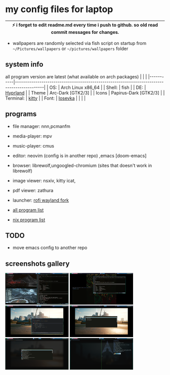 # my config files for laptop

| :zap: i forget to edit readme.md every time i push to github. so old read commit messages for changes. |
|--------------------------------------------------------------------------------------------------------|

* wallpapers are randomly selected via fish script on startup from `~/Pictures/wallpapers` or `~/pictures/wallpapers` folder

## system info
all program version are latest (what available on arch packages)
|           |                                                                                            |
|-----------|--------------------------------------------------------------------------------------------|
| OS:       | Arch Linux x86_64                                                                          |
| Shell:    | fish                                                                                       |
| DE:       | [Hyprland](https://github.com/hyprwm/Hyprland)                                             |
| Theme     | Arc-Dark [GTK2/3]                                                                          |
| Icons     | Papirus-Dark [GTK2/3]                                                                      |
| Terminal: | [kitty](https://github.com/kovidgoyal/kitty/)                                              |
| Font:     | [Iosevka](https://typeof.net/Iosevka)                                                      |
|           |                                                                                            |

## programs

* file manager: nnn,pcmanfm
* media-player: mpv
* music-player: cmus
* editor: neovim (config is in another repo) ,emacs [doom-emacs]
* browser: librewolf,ungoogled-chromium (sites that doesn't work in librewolf)
* image viewer: nsxiv, kitty icat,
* pdf viewer: zathura
* launcher: [rofi wayland fork](https://github.com/lbonn/rofi)

*  [all program list](./program_list.txt)
*  [nix program list](./nix_program_list.txt)

## TODO

* move emacs config to another repo

## screenshots gallery

[ screenshots location ./gscreenshots/wall*.png ]: #

<img src="./gscreenshots/wall1.png" width="200" height="100">
<img src="./gscreenshots/wall2.png" width="200" height="100">
<img src="./gscreenshots/wall3.png" width="200" height="100">
<img src="./gscreenshots/wall4.png" width="200" height="100">
<img src="./gscreenshots/wall5.png" width="200" height="100">
<img src="./gscreenshots/wall6.png" width="200" height="100">

<!-- [!wall](./gscreenshots/wall1.png) -->

